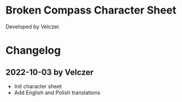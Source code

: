 # Broken Compass Character Sheet
Developed by Velczer.

# Changelog

## 2022-10-03 by Velczer
- Init character sheet
- Add English and Polish translations
